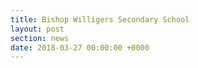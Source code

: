 ```yaml
---
title: Bishop Willigers Secondary School
layout: post
section: news
date: 2018-03-27 00:00:00 +0000
---
```

